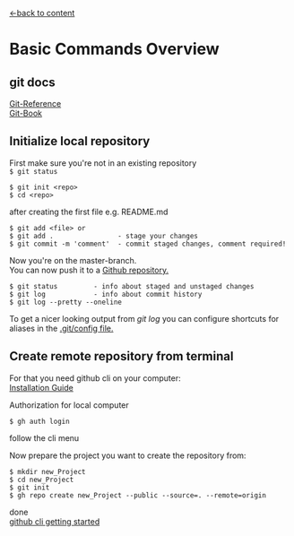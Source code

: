 [←back to content](https://github.com/pytherik/learning-git/wiki/Content)
# Basic Commands Overview
## git docs

[Git-Reference](https://git-scm.com/docs)  
[Git-Book](https://git-scm.com/book/en/v2)  

## Initialize local repository

First make sure you're not in an existing repository  
`$ git status`  

```
$ git init <repo>
$ cd <repo>
```
after creating the first file e.g. README.md
```
$ git add <file> or
$ git add .                - stage your changes
$ git commit -m 'comment'  - commit staged changes, comment required!
```



Now you're on the master-branch.  
You can now push it to a [Github repository.](https://github.com/pytherik/learning-git/wiki/Github-Basics)

```
$ git status         - info about staged and unstaged changes
$ git log            - info about commit history
$ git log --pretty --oneline
```
To get a nicer looking output from *git log*
you can configure shortcuts for aliases in the [.git/config file.](https://github.com/pytherik/learning-git/wiki/Configuration)

## Create remote repository from terminal

For that you need github cli on your computer:  
[Installation Guide](https://computingforgeeks.com/how-to-install-github-cli-on-linux-and-windows/?expand_article=1)  

Authorization for local computer  
```
$ gh auth login
```
follow the cli menu  

Now prepare the project you want to create the repository from:  
```
$ mkdir new_Project
$ cd new_Project
$ git init
$ gh repo create new_Project --public --source=. --remote=origin
```
done  
[github cli getting started](https://cli.github.com/manual/gh_repo_create)


